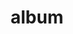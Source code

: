 ---
layout: album
resource: instagram
title: "album"
description: "masonry"
active: gallery
header-img: "img/gallery-bg.jpg"
album-title: "my 9th album"
images:
  - image_path: iamhaiiii/7/20230822_210117_368587258_1028123521550753_6996965140366431382_n.jpg
  - image_path: iamhaiiii/7/20230822_210117_368684617_621818806606572_5773843909869374124_n.jpg
  - image_path: iamhaiiii/7/20230822_210117_368882483_318755457298821_1946680757417927956_n.jpg
  - image_path: iamhaiiii/7/20230909_000456_375626188_1253333698718976_4576599420453285688_n.jpg
  - image_path: iamhaiiii/7/20230909_000456_376791134_1024629518664638_5149931682681352326_n.jpg
  - image_path: iamhaiiii/7/20230909_022711_375603403_615292847353161_2610103411950880797_n.jpg
  - image_path: iamhaiiii/7/20230909_233039_375820251_306675081952227_301509181335940920_n.jpg
  - image_path: iamhaiiii/7/20230909_233039_375912868_1385582132169084_2785161449816291275_n.jpg
  - image_path: iamhaiiii/7/20230909_233039_376209972_621310879884452_1313418793478843290_n.jpg
  - image_path: iamhaiiii/7/20230909_233039_376658400_1026359138499894_1667469265235702076_n.jpg
  - image_path: iamhaiiii/7/20230911_183344_377673213_666800098730200_6741477379412901681_n.jpg
  - image_path: iamhaiiii/7/20230911_183344_377745553_1508167646654717_5325666667807248502_n.jpg
  - image_path: iamhaiiii/7/20230911_183344_377914469_659756192786626_4238452186386276562_n.jpg
  - image_path: iamhaiiii/7/20230915_212535_377798083_300050599296281_3899194179444197915_n.jpg
  - image_path: iamhaiiii/7/20230915_212535_378029500_787891129801192_5439114068818105104_n.jpg
  - image_path: iamhaiiii/7/20230916_180806_378402860_203982465873635_3818808496714822541_n.jpg
  - image_path: iamhaiiii/7/20230916_180806_378982217_837635641050045_3116626605827233472_n.jpg
  - image_path: iamhaiiii/7/20241104_144207_465676965_548437261120060_2367703557780899930_n.jpg
  - image_path: iamhaiiii/7/20241104_144207_465687344_3769466439935474_8641657704499548629_n.jpg
  - image_path: iamhaiiii/7/20241104_144207_465707644_575655548298452_2259250042680892658_n.jpg
  - image_path: iamhaiiii/7/20241104_144207_465727151_478797547863794_1906682891535021104_n.jpg
  - image_path: iamhaiiii/7/20241104_144207_465802200_858796399416983_2219317253736693265_n.jpg
  - image_path: iamhaiiii/7/20241104_144207_465828027_1084863526544481_5128068305331691770_n.jpg
---
